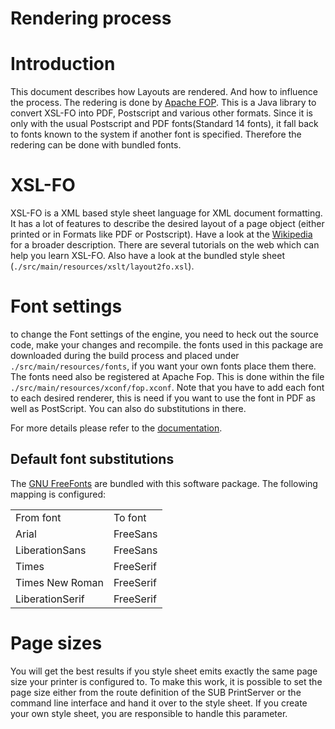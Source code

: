 Rendering process
=================

# Introduction
This document describes how Layouts are rendered. And how to influence the process. The redering is done by [Apache FOP](http://xmlgraphics.apache.org/fop/). This is a Java library to convert XSL-FO into PDF, Postscript and various other formats. Since it is only with the usual Postscript and PDF fonts(Standard 14 fonts), it fall back to fonts known to the system if another font is specified. Therefore the redering can be done with bundled fonts.

# XSL-FO 
XSL-FO is a XML based style sheet language for XML document formatting. It has a lot of features to describe the desired layout of a page object (either printed or in Formats like PDF or Postscript). Have a look at the [Wikipedia](http://en.wikipedia.org/wiki/XSL_Formatting_Objects) for a broader description. There are several tutorials on the web which can help you learn XSL-FO. Also have a look at the bundled style sheet (`./src/main/resources/xslt/layout2fo.xsl`).

# Font settings
to change the Font settings of the engine, you need to heck out the source code, make your changes and recompile. the fonts used in this package are downloaded during the build process and placed under `./src/main/resources/fonts`, if you want your own fonts place them there. The fonts need also be registered at Apache Fop. This is done within the file `./src/main/resources/xconf/fop.xconf`. Note that you have to add each font to each desired renderer, this is need if you want to use the font in PDF as well as PostScript. You can also do substitutions in there.

For more details please refer to the [documentation](http://xmlgraphics.apache.org/fop/trunk/fonts.html).

## Default font substitutions
The [GNU FreeFonts](https://www.gnu.org/software/freefont/) are bundled with this software package. The following mapping is configured:

<table>
    <tr>
        <td>From font</td><td>To font</td>
    </tr>
    <tr>
        <td>Arial</td><td>FreeSans</td>
    </tr>
    <tr>
        <td>LiberationSans</td><td>FreeSans</td>
    </tr>
    <tr>
        <td>Times</td><td>FreeSerif</td>
    </tr>
    <tr>
        <td>Times New Roman</td><td>FreeSerif</td>
    </tr>
    <tr>
        <td>LiberationSerif</td><td>FreeSerif</td>
    </tr>
</table>

# Page sizes
You will get the best results if you style sheet emits exactly the same page size your printer is configured to. To make this work, it is possible to set the page size either from the route definition of the SUB PrintServer or the command line interface and hand it over to the style sheet. If you create your own style sheet, you are responsible to handle this parameter.